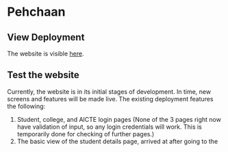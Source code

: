 # Pehchaan

## 

## View Deployment

The website is visible [here](https://aqueous-cliffs-29467.herokuapp.com/).

## Test the website

Currently, the website is in its initial stages of development. In time, new screens and features will be made live. The existing deployment features the following:

1. Student, college, and AICTE login pages (None of the 3 pages right now have validation of input, so any login credentials will work. This is temporarily done for checking of further pages.)
2. The basic view of the student details page, arrived at after going to the 